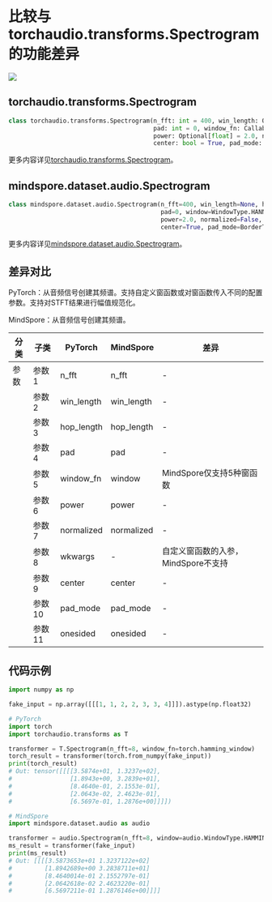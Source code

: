 # 比较与torchaudio.transforms.Spectrogram的功能差异

<a href="https://gitee.com/mindspore/docs/blob/master/docs/mindspore/source_zh_cn/note/api_mapping/pytorch_diff/Spectrogram.md" target="_blank"><img src="https://mindspore-website.obs.cn-north-4.myhuaweicloud.com/website-images/master/resource/_static/logo_source.png"></a>

## torchaudio.transforms.Spectrogram

```python
class torchaudio.transforms.Spectrogram(n_fft: int = 400, win_length: Optional[int] = None, hop_length: Optional[int] = None,
                                        pad: int = 0, window_fn: Callable[[...], torch.Tensor] = <built-in method hann_window of type object>,
                                        power: Optional[float] = 2.0, normalized: bool = False, wkwargs: Optional[dict] = None,
                                        center: bool = True, pad_mode: str = 'reflect', onesided: bool = True)
```

更多内容详见[torchaudio.transforms.Spectrogram](https://pytorch.org/audio/0.8.0/transforms.html#torchaudio.transforms.Spectrogram.html)。

## mindspore.dataset.audio.Spectrogram

```python
class mindspore.dataset.audio.Spectrogram(n_fft=400, win_length=None, hop_length=None,
                                          pad=0, window=WindowType.HANN,
                                          power=2.0, normalized=False,
                                          center=True, pad_mode=BorderType.REFLECT, onesided=True)
```

更多内容详见[mindspore.dataset.audio.Spectrogram](https://mindspore.cn/docs/zh-CN/master/api_python/dataset_audio/mindspore.dataset.audio.Spectrogram.html#mindspore.dataset.audio.Spectrogram)。

## 差异对比

PyTorch：从音频信号创建其频谱。支持自定义窗函数或对窗函数传入不同的配置参数。支持对STFT结果进行幅值规范化。

MindSpore：从音频信号创建其频谱。

| 分类 | 子类 |PyTorch | MindSpore | 差异 |
| --- | ---   | ---   | ---        |---  |
|参数 | 参数1 | n_fft      | n_fft      | - |
|     | 参数2 | win_length     | win_length    | - |
|     | 参数3 | hop_length   | hop_length    | - |
|     | 参数4 | pad   | pad    | - |
|     | 参数5 | window_fn    | window    | MindSpore仅支持5种窗函数 |
|     | 参数6 | power  | power    | - |
|     | 参数7 | normalized  | normalized   | - |
|     | 参数8 | wkwargs   | -     | 自定义窗函数的入参，MindSpore不支持 |
|     | 参数9 | center    | center     | - |
|     | 参数10 | pad_mode    | pad_mode     | - |
|     | 参数11 | onesided   | onesided     | - |

## 代码示例

```python
import numpy as np

fake_input = np.array([[[1, 1, 2, 2, 3, 3, 4]]]).astype(np.float32)

# PyTorch
import torch
import torchaudio.transforms as T

transformer = T.Spectrogram(n_fft=8, window_fn=torch.hamming_window)
torch_result = transformer(torch.from_numpy(fake_input))
print(torch_result)
# Out: tensor([[[[3.5874e+01, 1.3237e+02],
#                [1.8943e+00, 3.2839e+01],
#                [8.4640e-01, 2.1553e-01],
#                [2.0643e-02, 2.4623e-01],
#                [6.5697e-01, 1.2876e+00]]]])

# MindSpore
import mindspore.dataset.audio as audio

transformer = audio.Spectrogram(n_fft=8, window=audio.WindowType.HAMMING)
ms_result = transformer(fake_input)
print(ms_result)
# Out: [[[[3.5873653e+01 1.3237122e+02]
#         [1.8942689e+00 3.2838711e+01]
#         [8.4640014e-01 2.1552797e-01]
#         [2.0642618e-02 2.4623220e-01]
#         [6.5697211e-01 1.2876146e+00]]]]
```

